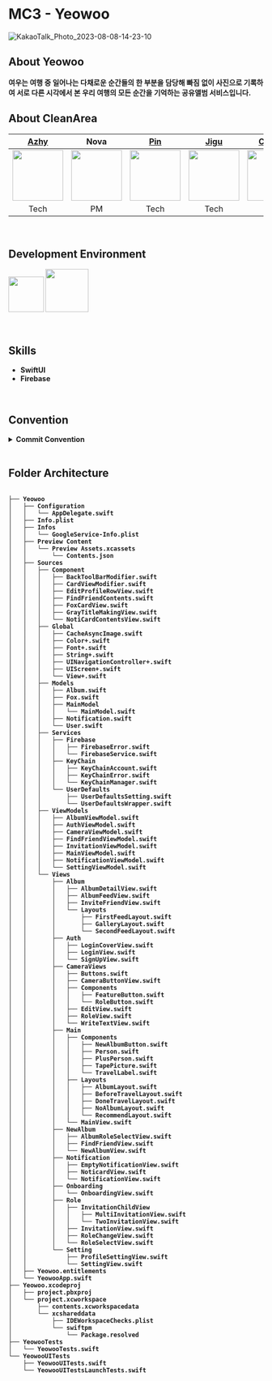 # MC3 - Yeowoo
![KakaoTalk_Photo_2023-08-08-14-23-10](https://github.com/DeveloperAcademy-POSTECH/MC3-Team5-CleanArea/assets/50910456/e1f7b29a-76c5-47ea-a448-215427f0435f)


## About Yeowoo

<b>여우는 여행 중 일어나는 다채로운 순간들의 한 부분을 담당해 빠짐 없이 사진으로 기록하여 서로 다른 시각에서 본 우리 여행의 모든 순간을 기억하는 공유앨범 서비스입니다.

## About CleanArea
| [Azhy](https://github.com/ungchun) | Nova | [Pin](https://github.com/pingse) | [Jigu](https://github.com/Jisull) | [Caesar](https://github.com/4shimi) | Jamie |
|:-----------------------------------------------------------------------------------------------------------------------:|:------------------------------------------------------------------------------------------------------------------------:|:------------------------------------------------------------------------------------------------------------------------:|:------------------------------------------------------------------------------------------------------------------------:|:----------------------------------------------------------------------------------------------------------------------:|:-------------------------------------------------------------------------------------------------------------------------------:|
| <img src="https://github.com/DeveloperAcademy-POSTECH/MC2-Team5-Snooze/assets/81157265/5dfa0cf8-fc19-40d5-ae3e-336af000df5c" width="100"/> | <img src="https://github.com/DeveloperAcademy-POSTECH/MC3-Team5-CleanArea/assets/50910456/1111608d-4ae9-49c5-bb4a-238c7bb24da5" width ="100"/> |<img src="https://github.com/DeveloperAcademy-POSTECH/MC3-Team5-CleanArea/assets/50910456/6954ef8f-2c52-4618-a9f2-ac803662be5d" width="100" height="100" /> | <img src="https://github.com/DeveloperAcademy-POSTECH/MC3-Team5-CleanArea/assets/50910456/0f266694-a742-4b04-8d4c-1a6ef627c286" width ="100"/> | <img src="https://github.com/DeveloperAcademy-POSTECH/MC3-Team5-CleanArea/assets/104481869/d7c8902a-cec5-42ef-a722-de05520cd735" width="100"> | <img src="https://github.com/DeveloperAcademy-POSTECH/MC3-Team5-CleanArea/assets/50910456/b0ae6004-7351-402c-9b21-64e8630131c4" width ="100"/> |
| Tech | PM | Tech | Tech | Tech | Design                                                                                                                     



<br>

## Development Environment
<img width="70" src="https://img.shields.io/badge/IOS-16%2B-silver">  <img width="85" src="https://img.shields.io/badge/Xcode-14.3-blue">

<br>

## Skills
* SwiftUI
* Firebase

<br>

## Convention

<details>
<summary>Commit Convention</summary><br>
  
 * `Udacity Git Commit Message Style Guide`를 참고
 * `Gitmoji` 사용  <br>
  
| Gitmoji | Header | 설명 |
| --- | --- | --- |
| :sparkles: | feat: | 새로운 기능에 대한 커밋 |
| :bug: | fix: | 버그 수정에 대한 커밋 |
| :memo: | docs: | 문서 수정에 대한 커밋 |
| :lipstick: | style: | UI 스타일에 관한 커밋 |
| :recycle: | refactor: | 코드 리팩토링에 대한 커밋 |
| :white_check_mark: | test: | 테스트 코드 수정에 대한 커밋 |
| :tada: | init: | 프로젝트 시작에 대한 커밋 |
| :heavy_plus_sign: | plus: | 의존성 추가에 대한 커밋 |
| :heavy_minus_sign: | minus: | 의존성 제거에 대한 커밋 |
| :hammer: | chore: | 그 외 자잘한 수정에 대한 커밋 (기타 변경 사항) |
</details>
<br>

## Folder Architecture

<pre>
<code>
├── Yeowoo
│   ├── Configuration
│   │   └── AppDelegate.swift
│   ├── Info.plist
│   ├── Infos
│   │   └── GoogleService-Info.plist
│   ├── Preview Content
│   │   └── Preview Assets.xcassets
│   │       └── Contents.json
│   ├── Sources
│   │   ├── Component
│   │   │   ├── BackToolBarModifier.swift
│   │   │   ├── CardViewModifier.swift
│   │   │   ├── EditProfileRowView.swift
│   │   │   ├── FindFriendContents.swift
│   │   │   ├── FoxCardView.swift
│   │   │   ├── GrayTitleMakingView.swift
│   │   │   └── NotiCardContentsView.swift
│   │   ├── Global
│   │   │   ├── CacheAsyncImage.swift
│   │   │   ├── Color+.swift
│   │   │   ├── Font+.swift
│   │   │   ├── String+.swift
│   │   │   ├── UINavigationController+.swift
│   │   │   ├── UIScreen+.swift
│   │   │   └── View+.swift
│   │   ├── Models
│   │   │   ├── Album.swift
│   │   │   ├── Fox.swift
│   │   │   ├── MainModel
│   │   │   │   └── MainModel.swift
│   │   │   ├── Notification.swift
│   │   │   └── User.swift
│   │   ├── Services
│   │   │   ├── Firebase
│   │   │   │   ├── FirebaseError.swift
│   │   │   │   └── FirebaseService.swift
│   │   │   ├── KeyChain
│   │   │   │   ├── KeyChainAccount.swift
│   │   │   │   ├── KeyChainError.swift
│   │   │   │   └── KeyChainManager.swift
│   │   │   └── UserDefaults
│   │   │       ├── UserDefaultsSetting.swift
│   │   │       └── UserDefaultsWrapper.swift
│   │   ├── ViewModels
│   │   │   ├── AlbumViewModel.swift
│   │   │   ├── AuthViewModel.swift
│   │   │   ├── CameraViewModel.swift
│   │   │   ├── FindFriendViewModel.swift
│   │   │   ├── InvitationViewModel.swift
│   │   │   ├── MainViewModel.swift
│   │   │   ├── NotificationViewModel.swift
│   │   │   └── SettingViewModel.swift
│   │   └── Views
│   │       ├── Album
│   │       │   ├── AlbumDetailView.swift
│   │       │   ├── AlbumFeedView.swift
│   │       │   ├── InviteFriendView.swift
│   │       │   └── Layouts
│   │       │       ├── FirstFeedLayout.swift
│   │       │       ├── GalleryLayout.swift
│   │       │       └── SecondFeedLayout.swift
│   │       ├── Auth
│   │       │   ├── LoginCoverView.swift
│   │       │   ├── LoginView.swift
│   │       │   └── SignUpView.swift
│   │       ├── CameraViews
│   │       │   ├── Buttons.swift
│   │       │   ├── CameraButtonView.swift
│   │       │   ├── Components
│   │       │   │   ├── FeatureButton.swift
│   │       │   │   └── RoleButton.swift
│   │       │   ├── EditView.swift
│   │       │   ├── RoleView.swift
│   │       │   └── WriteTextView.swift
│   │       ├── Main
│   │       │   ├── Components
│   │       │   │   ├── NewAlbumButton.swift
│   │       │   │   ├── Person.swift
│   │       │   │   ├── PlusPerson.swift
│   │       │   │   ├── TapePicture.swift
│   │       │   │   └── TravelLabel.swift
│   │       │   ├── Layouts
│   │       │   │   ├── AlbumLayout.swift
│   │       │   │   ├── BeforeTravelLayout.swift
│   │       │   │   ├── DoneTravelLayout.swift
│   │       │   │   ├── NoAlbumLayout.swift
│   │       │   │   └── RecommendLayout.swift
│   │       │   └── MainView.swift
│   │       ├── NewAlbum
│   │       │   ├── AlbumRoleSelectView.swift
│   │       │   ├── FindFriendView.swift
│   │       │   └── NewAlbumView.swift
│   │       ├── Notification
│   │       │   ├── EmptyNotificationView.swift
│   │       │   ├── NoticardView.swift
│   │       │   └── NotificationView.swift
│   │       ├── Onboarding
│   │       │   └── OnboardingView.swift
│   │       ├── Role
│   │       │   ├── InvitationChildView
│   │       │   │   ├── MultiInvitationView.swift
│   │       │   │   └── TwoInvitationView.swift
│   │       │   ├── InvitationView.swift
│   │       │   ├── RoleChangeView.swift
│   │       │   └── RoleSelectView.swift
│   │       └── Setting
│   │           ├── ProfileSettingView.swift
│   │           └── SettingView.swift
│   ├── Yeowoo.entitlements
│   └── YeowooApp.swift
├── Yeowoo.xcodeproj
│   ├── project.pbxproj
│   └── project.xcworkspace
│       ├── contents.xcworkspacedata
│       └── xcshareddata
│           ├── IDEWorkspaceChecks.plist
│           └── swiftpm
│               └── Package.resolved
├── YeowooTests
│   └── YeowooTests.swift
└── YeowooUITests
    ├── YeowooUITests.swift
    └── YeowooUITestsLaunchTests.swift
</code>
</pre>
